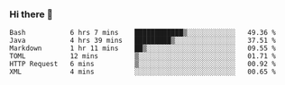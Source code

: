 ### Hi there 👋

<!--
**urzz/urzz** is a ✨ _special_ ✨ repository because its `README.md` (this file) appears on your GitHub profile.

Here are some ideas to get you started:

- 🔭 I’m currently working on ...
- 🌱 I’m currently learning ...
- 👯 I’m looking to collaborate on ...
- 🤔 I’m looking for help with ...
- 💬 Ask me about ...
- 📫 How to reach me: ...
- 😄 Pronouns: ...
- ⚡ Fun fact: ...
-->

<!--START_SECTION:waka-->

```text
Bash           6 hrs 7 mins    ████████████▒░░░░░░░░░░░░   49.36 %
Java           4 hrs 39 mins   █████████▒░░░░░░░░░░░░░░░   37.51 %
Markdown       1 hr 11 mins    ██▒░░░░░░░░░░░░░░░░░░░░░░   09.55 %
TOML           12 mins         ▒░░░░░░░░░░░░░░░░░░░░░░░░   01.71 %
HTTP Request   6 mins          ▒░░░░░░░░░░░░░░░░░░░░░░░░   00.92 %
XML            4 mins          ░░░░░░░░░░░░░░░░░░░░░░░░░   00.65 %
```

<!--END_SECTION:waka-->
